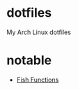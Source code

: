 # dotfiles
My Arch Linux dotfiles

# notable
 * [Fish Functions](https://github.com/donniebreve/dotfiles/tree/master/.config/fish/functions)
